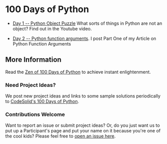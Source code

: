 # 100 Days of Python


* [Day 1 -- Python Object Puzzle](day-01/README.md) 
What sorts of things in Python are not an object?  Find out in the Youtube video.

* [Day 2 -- Python function arguments](day-02/README.md).
I post Part One of my Article on Python Function Arguments

## More Information

Read the [Zen of 100 Days of Python](https://codesolid.com/zen-of-100-days-of-python/) to achieve instant enlightenment.

### Need Project Ideas?

We post new project ideas and links to some sample solutions periodically to [CodeSolid's 100 Days of Python](https://codesolid.com/category/100-days-of-python/).

### Contributions Welcome
Want to report an issue or submit project ideas?  Or, do you just want us to put up a Participant's page and put your name on it because you're one of the cool kids?  Please feel free to [open an issue here](https://github.com/CodeSolid/100-days-of-python/issues).
